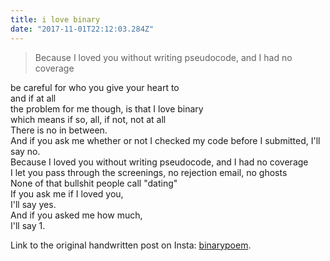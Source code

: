 ```yaml
---
title: i love binary
date: "2017-11-01T22:12:03.284Z"
---
```


 
> Because I loved you without writing pseudocode, and I had no coverage  



be careful for who you give your heart to  
and if at all  
the problem for me though, is that I love binary  
which means if so, all, if not, not at all  
There is no in between.  
And if you ask me whether or not I checked my code before I submitted, I'll say no.  
Because I loved you without writing pseudocode, and I had no coverage  
I let you pass through the screenings, no rejection email, no ghosts  
None of that bullshit people call "dating"  
If you ask me if I loved you,  
I'll say yes.  
And if you asked me how much,  
I'll say 1.


Link to the original handwritten post on Insta: 
[binarypoem](https://www.instagram.com/p/Ba-j2pXFHcvQ1DlDoW0-JJhD6spq4lz4yzmrhE0/?taken-by=michelluritoo).

